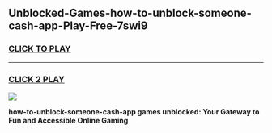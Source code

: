 
## Unblocked-Games-how-to-unblock-someone-cash-app-Play-Free-7swi9
<h3>
<a href="https://premium76.site?title=how-to-unblock-someone-cash-app&ref=18A1">CLICK TO PLAY</a></h3>
<hr>

<h3>
<a href="https://premium76.site?title=how-to-unblock-someone-cash-app&ref=18A1">CLICK 2 PLAY</a>
  
</h3>

<a href="https://premium76.site?title=how-to-unblock-someone-cash-app&ref=18A1"><img src="https://clearcache.store/games.png"></a>


**how-to-unblock-someone-cash-app games unblocked: Your Gateway to Fun and Accessible Online Gaming**
